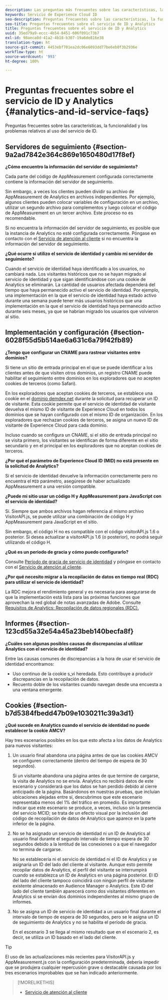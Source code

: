 ```yaml
---
description: Las preguntas más frecuentes sobre las características, la funcionalidad y los problemas relativos al uso del servicio de identidad de Experience Cloud.
keywords: Servicio de Experience Cloud ID
seo-description: Preguntas frecuentes sobre las características, la funcionalidad y los problemas relativos al uso del servicio de ID.
seo-title: Preguntas frecuentes sobre el servicio de ID y Analytics
title: Preguntas frecuentes sobre el servicio de ID y Analytics
uuid: 35ed79a9-eccc-4b54-8451-606f091c73b7
exl-id: 98aeca0d-41a2-4b18-b307-19a6de816e38
translation-type: ht
source-git-commit: 4453ebf701ea2dc06e6093dd77be6eb0f3b2936e
workflow-type: ht
source-wordcount: '993'
ht-degree: 100%

---
```


# Preguntas frecuentes sobre el servicio de ID y Analytics {#analytics-and-id-service-faqs}

Preguntas frecuentes sobre las características, la funcionalidad y los problemas relativos al uso del servicio de ID.

## Servidores de seguimiento {#section-9a2ad7842e364c869e1650480d17f8ef}

**¿Cómo encuentro la información del servidor de seguimiento?**

Cada parte del código de AppMeasurement configurada correctamente contiene la información del servidor de seguimiento.

Sin embargo, a veces los clientes pueden dividir su archivo de AppMeasurement de Analytics en archivos independientes. Por ejemplo, algunos clientes pueden colocar variables de configuración en un archivo, utilizar un segundo archivo para complementos y luego colocar el código de AppMeasurement en un tercer archivo. Este proceso no es recomendable.

Si no encuentra la información del servidor de seguimiento, es posible que la instancia de Analytics no esté configurada correctamente. Póngase en contacto con el [Servicio de atención al cliente](https://helpx.adobe.com/es/marketing-cloud/contact-support.html) si no encuentra la información del servidor de seguimiento.

**¿Qué ocurre si utilizo el servicio de identidad y cambio mi servidor de seguimiento?**

Cuando el servicio de identidad haya identificado a los usuarios, no cambiará nada. Los visitantes históricos que no se hayan migrado al servicio de identidad y que sigan identificándose con una cookie de Analytics se eliminarán. La cantidad de usuarios afectada dependerá del tiempo que haya permanecido activo el servicio de identidad. Por ejemplo, una implementación en la que el servicio de identidad haya estado activo durante una semana puede tener más usuarios históricos que una implementación en la que el servicio de identidad haya permanecido activo durante seis meses, ya que se habrían migrado los usuarios que volvieron al sitio.

## Implementación y configuración {#section-6028f55d5b514ae6a631c6a79f42fb89}

**¿Tengo que configurar un CNAME para rastrear visitantes entre dominios?**

Si tiene un sitio de entrada principal en el que se puede identificar a los clientes antes de que visiten otros dominios, un registro CNAME puede habilitar el seguimiento entre dominios en los exploradores que no acepten cookies de terceros (como Safari).

En los exploradores que aceptan cookies de terceros, se establece una cookie en el [dominio demdex.net](https://docs.adobe.com/content/help/es-ES/audience-manager/user-guide/reference/demdex-calls.html) durante la solicitud para recuperar un ID de visitante. Esta cookie permite que el servicio de identidad de visitante devuelva el mismo ID de visitante de Experience Cloud en todos los dominios que se hayan configurado con el mismo ID de organización. En los exploradores que rechazan cookies de terceros, se asigna un nuevo ID de visitante de Experience Cloud para cada dominio.

Incluso cuando se configura un CNAME, si el sitio de entrada principal no se visita primero, los visitantes se identifican de forma diferente en el sitio secundario y en el principal en los exploradores que no aceptan cookies de terceros.

**¿Por qué el parámetro de Experience Cloud ID (MID) no está presente en la solicitud de Analytics?**

Si el servicio de identidad devuelve la información correctamente pero no encuentra el `MID` parámetro, asegúrese de haber actualizado AppMeasurement a una versión compatible.

**¿Puede mi sitio usar un código H y AppMeasurement para JavaScript con el servicio de identidad?**

Sí. Siempre que ambos archivos hagan referencia al mismo archivo VisitorAPI.js, se puede utilizar una combinación de código H y AppMeasurement para JavaScript en el sitio.

Sin embargo, el código H no es compatible con el código visitorAPI.js 1.6 o posterior. Si desea actualizar a visitorAPI.js 1.6 (o posterior), no podrá seguir utilizando el código H.

**¿Qué es un periodo de gracia y cómo puedo configurarlo?**

Consulte [Período de gracia de servicio de identidad](../reference/analytics-reference/grace-period.md) y póngase en contacto con el [Servicio de atención al cliente](https://helpx.adobe.com/es/marketing-cloud/contact-support.html).

**¿Por qué necesito migrar a la recopilación de datos en tiempo real (RDC) para utilizar el servicio de identidad?**

La RDC mejora el rendimiento general y es necesaria para asegurarse de que la implementación está lista para las próximas funciones que aprovechan la red global de notas avanzadas de Adobe. Consulte [Requisitos de Analytics: Recopilación de datos regionales (RDC). ](../reference/requirements.md#section-7d04bb013bc84a25bae3b148bc0ca25f)

## Informes {#section-123cd55a32e54a45a23beb140becfa8f}

**¿Cuáles son algunas posibles causas de discrepancias al utilizar Analytics con el servicio de identidad?**

Entre las causas comunes de discrepancias a la hora de usar el servicio de identidad encontramos:

* Uso continuo de la cookie s_vi heredada. Esto contribuye a producir discrepancias en la recopilación de datos.
* Recuento doble de los visitantes cuando navegan desde una encuesta a una ventana emergente.

## Cookies {#section-b7d5384fbedd47b09e1030211c39a3d1}

**¿Qué sucede en Analytics cuando el servicio de identidad no puede establecer la cookie AMCV?**

Hay tres escenarios posibles en los que esto afecta a los datos de Analytics para nuevos visitantes:

1. Un usuario final abandona una página antes de que las cookies AMCV se configuren correctamente (dentro del tiempo de espera de 30 segundos).

   Si un visitante abandona una página antes de que termine de cargarse, la visita de Analytics no se envía. Analytics no recibirá datos de este escenario y considerará que los datos se han perdido debido al cierre anticipado de la página. Basándonos en nuestras pruebas, que incluían ubicaciones alejadas entre sí, descubrimos que este escenario representaba menos del 1% del tráfico en promedio. Es importante indicar que este escenario se produce, a veces, incluso sin la presencia del servicio MCID; se trata de un efecto visual por la inclusión del código de recopilación de datos de Analytics que aparece en la parte inferior de la página.

1. No se ha asignado un servicio de identidad ni un ID de Analytics al usuario final durante el segundo intervalo de tiempo espera de 30 segundos debido a la lentitud de las conexiones o a que el navegador no termina de cargarse.

   No se establecería ni el servicio de identidad ni el ID de Analytics y se asignaría un ID del lado del cliente al visitante. Aunque esto permite recopilar datos de Analytics, el perfil del visitante se interrumpirá cuando se establezca un ID de Analytics en una página posterior. El ID del lado del cliente tampoco coincidirá con ningún perfil de visitante existente almacenado en Audience Manager o Analytics. Este ID del lado del cliente también aparecerá como dos visitantes diferentes en Analytics si se envían dos dominios independientes al mismo grupo de informes.

1. No se asigna un ID de servicio de identidad a un usuario final durante el intervalo de tiempo de espera de 30 segundos, pero se le asigna un ID de seguimiento de Analytics y no se habilita el período de gracia.

   En el escenario 3 se llega al mismo resultado que en el escenario 2, es decir, se utiliza un ID basado en el lado del cliente.

>[!TIP]
>
>El uso de las actualizaciones más recientes para VisitorAPI.js y AppMeasurement.js con la configuración predeterminada, debería impedir que se produjera cualquier repercusión grave o destacable causada por los tres escenarios improbables que se han indicado anteriormente.

>[!MORELIKETHIS]
>
>* [Servicio de atención al cliente](https://helpx.adobe.com/es/marketing-cloud/contact-support.html)

